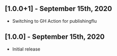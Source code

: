 ## [1.0.0+1] - September 15th, 2020

* Switching to GH Action for publishingflu


## [1.0.0] - September 15th, 2020

* Initial release
